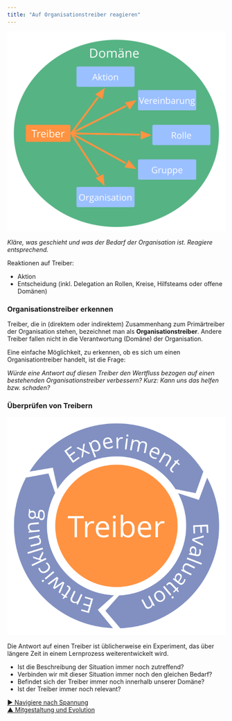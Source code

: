 ```yaml
---
title: "Auf Organisationstreiber reagieren"
---
```



![right,fit](img/driver-domain/driver-response-full.png)

*Kläre, was geschieht und was der Bedarf der Organisation ist. Reagiere entsprechend.*

Reaktionen auf Treiber:

- Aktion
- Entscheidung (inkl. Delegation an Rollen, Kreise, Hilfsteams oder offene Domänen)


### Organisationstreiber erkennen

Treiber, die in (direktem oder indirektem) Zusammenhang zum Primärtreiber der Organisation stehen, bezeichnet man als **Organisationstreiber**. Andere Treiber fallen nicht in die Verantwortung (Domäne) der Organisation.

Eine einfache Möglichkeit, zu erkennen, ob es sich um einen Organisationtreiber handelt, ist die Frage:

*Würde eine Antwort auf diesen Treiber den Wertfluss bezogen auf einen bestehenden Organisationstreiber verbessern? Kurz: Kann uns das helfen bzw. schaden?*


### Überprüfen von Treibern

![right,fit](img/evolution/kaizen.png)

Die Antwort auf einen Treiber ist üblicherweise ein Experiment, das über längere Zeit in einem Lernprozess weiterentwickelt wird.

- Ist die Beschreibung der Situation immer noch zutreffend?
- Verbinden wir mit dieser Situation immer noch den gleichen Bedarf?
- Befindet sich der Treiber immer noch innerhalb unserer Domäne?
- Ist der Treiber immer noch relevant?

[&#9654; Navigiere nach Spannung](navigate-via-tension.html)<br/>[&#9650; Mitgestaltung und Evolution](co-creation-and-evolution.html)

